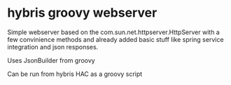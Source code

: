 # hybris groovy webserver

Simple webserver based on the com.sun.net.httpserver.HttpServer with a few convinience methods and already added basic stuff like spring service integration and json responses.

Uses JsonBuilder from groovy 

Can be run from hybris HAC as a groovy script 
